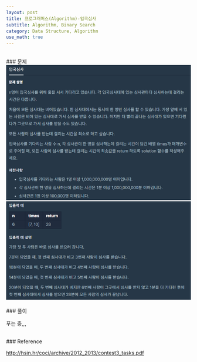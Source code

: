 ```yaml
---
layout: post
title: 프로그래머스(Algorithm)-입국심사
subtitle: Algorithm, Binary Search
category: Data Structure, Algorithm
use_math: true
---
```


<br>
### 문제

<center><img src = '/post_img/200405/image2.png' width="600"/></center>
<center><img src = '/post_img/200405/image3.png' width="600"/></center>


<br>
### 풀이

푸는 중,,,

<br>
### Reference

http://hsin.hr/coci/archive/2012_2013/contest3_tasks.pdf

